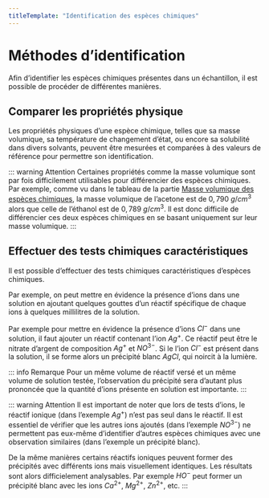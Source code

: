 ```yaml
---
titleTemplate: "Identification des espèces chimiques"
---
```


# Méthodes d’identification

Afin d’identifier les espèces chimiques présentes dans un échantillon, il est possible de procéder de différentes manières.

## Comparer les propriétés physique

Les propriétés physiques d’une espèce chimique, telles que sa masse volumique, sa température de changement d’état, ou encore sa solubilité dans divers solvants, peuvent être mesurées et comparées à des valeurs de référence pour permettre son identification.

::: warning Attention
Certaines propriétés comme la masse volumique sont par fois difficilement utilisables pour différencier des espèces chimiques. Par exemple, comme vu dans le tableau de la partie [Masse volumique des espèces chimiques](./proprietes.md#la-masse-volumique-et-la-densité), la masse volumique de l’acetone est de $0,790\ g/cm^3$ alors que celle de l’éthanol est de $0,789\ g/cm^3$. Il est donc difficile de différencier ces deux espèces chimiques en se basant uniquement sur leur masse volumique.
:::

## Effectuer des tests chimiques caractéristiques

Il est possible d’effectuer des tests chimiques caractéristiques d’espèces chimiques.

Par exemple, on peut mettre en évidence la présence d’ions dans une solution en ajoutant quelques gouttes d’un réactif spécifique de chaque ions à quelques millilitres de la solution.

Par exemple pour mettre en évidence la présence d’ions $Cl^-$ dans une solution, il faut ajouter un réactif contenant l’ion $Ag^+$. Ce réactif peut être le nitrate d’argent de composition $Ag^+$ et $NO^{3-}$. Si le l’ion $Cl^-$ est présent dans la solution, il se forme alors un précipité blanc $AgCl$, qui noircit à la lumière.

::: info Remarque
Pour un même volume de réactif versé et un même volume de solution testée, l’observation du précipité sera d’autant plus prononcée que la quantité d’ions présente en solution est importante.
:::

::: warning Attention
Il est important de noter que lors de tests d’ions, le réactif ionique (dans l’exemple $Ag^+$) n’est pas seul dans le réactif. Il est essentiel de vérifier que les autres ions ajoutés (dans l’exemple $NO^{3-}$) ne permettent pas eux-même d’identifier d’autres espèces chimiques avec une observation similaires (dans l’exemple un précipité blanc).

De la même manières certains réactifs ioniques peuvent former des précipités avec différents ions mais visuellement identiques. Les résultats sont alors difficielement analysables. Par exemple $HO^-$ peut former un précipité blanc avec les ions $Ca^{2+}$, $Mg^{2+}$, $Zn^{2+}$, etc.
:::
